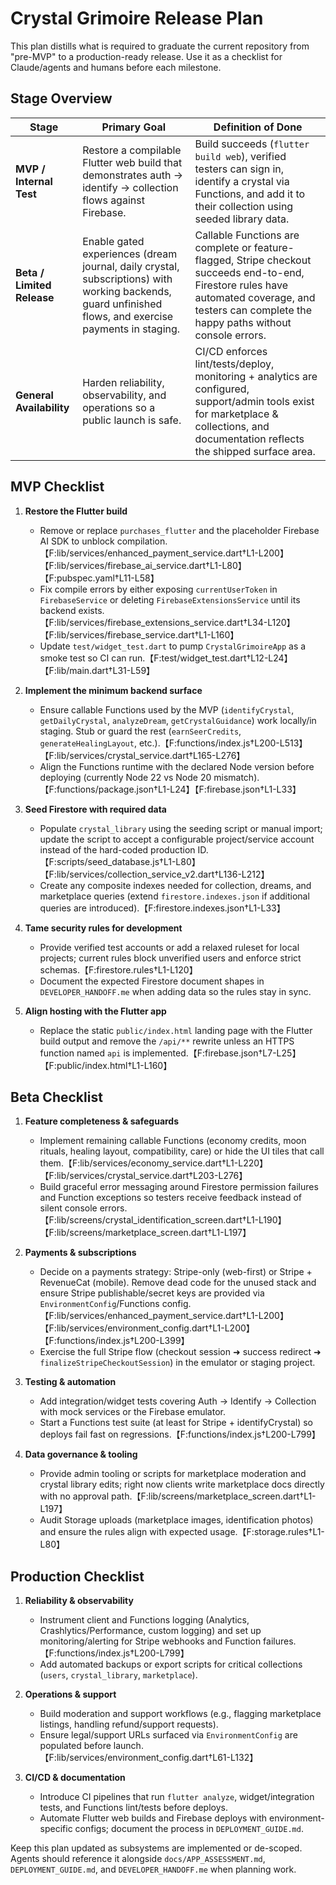 # Crystal Grimoire Release Plan

This plan distills what is required to graduate the current repository from "pre-MVP" to a production-ready release. Use it as a checklist for Claude/agents and humans before each milestone.

## Stage Overview
| Stage | Primary Goal | Definition of Done |
| --- | --- | --- |
| **MVP / Internal Test** | Restore a compilable Flutter web build that demonstrates auth → identify → collection flows against Firebase. | Build succeeds (`flutter build web`), verified testers can sign in, identify a crystal via Functions, and add it to their collection using seeded library data. |
| **Beta / Limited Release** | Enable gated experiences (dream journal, daily crystal, subscriptions) with working backends, guard unfinished flows, and exercise payments in staging. | Callable Functions are complete or feature-flagged, Stripe checkout succeeds end-to-end, Firestore rules have automated coverage, and testers can complete the happy paths without console errors. |
| **General Availability** | Harden reliability, observability, and operations so a public launch is safe. | CI/CD enforces lint/tests/deploy, monitoring + analytics are configured, support/admin tools exist for marketplace & collections, and documentation reflects the shipped surface area. |

## MVP Checklist
1. **Restore the Flutter build**
   - Remove or replace `purchases_flutter` and the placeholder Firebase AI SDK to unblock compilation.【F:lib/services/enhanced_payment_service.dart†L1-L200】【F:lib/services/firebase_ai_service.dart†L1-L80】【F:pubspec.yaml†L11-L58】
   - Fix compile errors by either exposing `currentUserToken` in `FirebaseService` or deleting `FirebaseExtensionsService` until its backend exists.【F:lib/services/firebase_extensions_service.dart†L34-L120】【F:lib/services/firebase_service.dart†L1-L160】
   - Update `test/widget_test.dart` to pump `CrystalGrimoireApp` as a smoke test so CI can run.【F:test/widget_test.dart†L12-L24】【F:lib/main.dart†L31-L59】

2. **Implement the minimum backend surface**
   - Ensure callable Functions used by the MVP (`identifyCrystal`, `getDailyCrystal`, `analyzeDream`, `getCrystalGuidance`) work locally/in staging. Stub or guard the rest (`earnSeerCredits`, `generateHealingLayout`, etc.).【F:functions/index.js†L200-L513】【F:lib/services/crystal_service.dart†L165-L276】
   - Align the Functions runtime with the declared Node version before deploying (currently Node 22 vs Node 20 mismatch).【F:functions/package.json†L1-L24】【F:firebase.json†L1-L33】

3. **Seed Firestore with required data**
   - Populate `crystal_library` using the seeding script or manual import; update the script to accept a configurable project/service account instead of the hard-coded production ID.【F:scripts/seed_database.js†L1-L80】【F:lib/services/collection_service_v2.dart†L136-L212】
   - Create any composite indexes needed for collection, dreams, and marketplace queries (extend `firestore.indexes.json` if additional queries are introduced).【F:firestore.indexes.json†L1-L33】

4. **Tame security rules for development**
   - Provide verified test accounts or add a relaxed ruleset for local projects; current rules block unverified users and enforce strict schemas.【F:firestore.rules†L1-L120】
   - Document the expected Firestore document shapes in `DEVELOPER_HANDOFF.me` when adding data so the rules stay in sync.

5. **Align hosting with the Flutter app**
   - Replace the static `public/index.html` landing page with the Flutter build output and remove the `/api/**` rewrite unless an HTTPS function named `api` is implemented.【F:firebase.json†L7-L25】【F:public/index.html†L1-L160】

## Beta Checklist
1. **Feature completeness & safeguards**
   - Implement remaining callable Functions (economy credits, moon rituals, healing layout, compatibility, care) or hide the UI tiles that call them.【F:lib/services/economy_service.dart†L1-L220】【F:lib/services/crystal_service.dart†L203-L276】
   - Build graceful error messaging around Firestore permission failures and Function exceptions so testers receive feedback instead of silent console errors.【F:lib/screens/crystal_identification_screen.dart†L1-L190】【F:lib/screens/marketplace_screen.dart†L1-L197】

2. **Payments & subscriptions**
   - Decide on a payments strategy: Stripe-only (web-first) or Stripe + RevenueCat (mobile). Remove dead code for the unused stack and ensure Stripe publishable/secret keys are provided via `EnvironmentConfig`/Functions config.【F:lib/services/enhanced_payment_service.dart†L1-L200】【F:lib/services/environment_config.dart†L1-L200】【F:functions/index.js†L200-L399】
   - Exercise the full Stripe flow (checkout session ➜ success redirect ➜ `finalizeStripeCheckoutSession`) in the emulator or staging project.

3. **Testing & automation**
   - Add integration/widget tests covering Auth → Identify → Collection with mock services or the Firebase emulator.
   - Start a Functions test suite (at least for Stripe + identifyCrystal) so deploys fail fast on regressions.【F:functions/index.js†L200-L799】

4. **Data governance & tooling**
   - Provide admin tooling or scripts for marketplace moderation and crystal library edits; right now clients write marketplace docs directly with no approval path.【F:lib/screens/marketplace_screen.dart†L1-L197】
   - Audit Storage uploads (marketplace images, identification photos) and ensure the rules align with expected usage.【F:storage.rules†L1-L80】

## Production Checklist
1. **Reliability & observability**
   - Instrument client and Functions logging (Analytics, Crashlytics/Performance, custom logging) and set up monitoring/alerting for Stripe webhooks and Function failures.【F:functions/index.js†L200-L799】
   - Add automated backups or export scripts for critical collections (`users`, `crystal_library`, `marketplace`).

2. **Operations & support**
   - Build moderation and support workflows (e.g., flagging marketplace listings, handling refund/support requests).
   - Ensure legal/support URLs surfaced via `EnvironmentConfig` are populated before launch.【F:lib/services/environment_config.dart†L61-L132】

3. **CI/CD & documentation**
   - Introduce CI pipelines that run `flutter analyze`, widget/integration tests, and Functions lint/tests before deploys.
   - Automate Flutter web builds and Firebase deploys with environment-specific configs; document the process in `DEPLOYMENT_GUIDE.md`.

Keep this plan updated as subsystems are implemented or de-scoped. Agents should reference it alongside `docs/APP_ASSESSMENT.md`, `DEPLOYMENT_GUIDE.md`, and `DEVELOPER_HANDOFF.me` when planning work.
